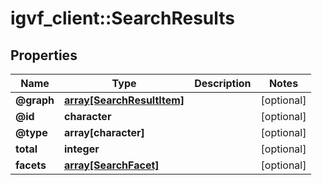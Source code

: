 # igvf_client::SearchResults


## Properties
Name | Type | Description | Notes
------------ | ------------- | ------------- | -------------
**@graph** | [**array[SearchResultItem]**](SearchResultItem.md) |  | [optional] 
**@id** | **character** |  | [optional] 
**@type** | **array[character]** |  | [optional] 
**total** | **integer** |  | [optional] 
**facets** | [**array[SearchFacet]**](SearchFacet.md) |  | [optional] 


